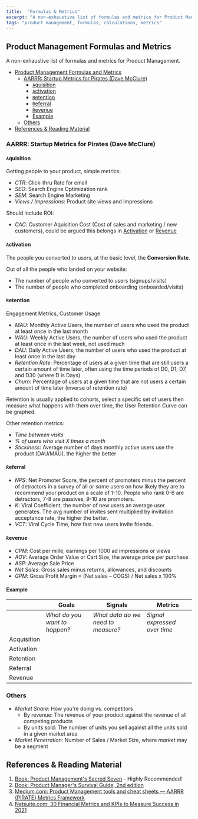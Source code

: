 ```yaml
---
title:  "Formulas & Metrics"
excerpt: "A non-exhaustive list of formulas and metrics for Product Management."
tags: "product management, formulas, calculations, metrics"
---
```


## Product Management Formulas and Metrics

A non-exhaustive list of formulas and metrics for Product Management.

- [Product Management Formulas and Metrics](#product-management-formulas-and-metrics)
  - [AARRR: Startup Metrics for Pirates (Dave McClure)](#aarrr-startup-metrics-for-pirates-dave-mcclure)
    - [`A`quisition](#aquisition)
    - [`A`ctivation](#activation)
    - [`R`etention](#retention)
    - [`R`eferral](#referral)
    - [`R`evenue](#revenue)
    - [Example](#example)
  - [Others](#others)
- [References & Reading Material](#references--reading-material)

### AARRR: Startup Metrics for Pirates (Dave McClure)

#### `A`quisition 

Getting people to your product, simple metrics:

- *CTR*: Click-thru Rate for email
- *SEO*: Search Engine Optimization rank
- *SEM*: Search Engine Marketing
- *Views / Impressions*: Product site views and impressions
 
Should include ROI:

- *CAC*: Customer Aquisition Cost (Cost of sales and marketing / new customers), could be argued this belongs in [Activation](#activation) or [Revenue](#revenue)

#### `A`ctivation  

The people you converted to users, at the basic level, the **Conversion Rate**. 

Out of all the people who landed on your website:

- The number of people who converted to users (signups/visits)
- The number of people who completed onboarding (onboarded/visits)

#### `R`etention 

Engagement Metrics, Customer Usage

- *MAU*: Monthly Active Users, the number of users who used the product at least once in the last month
- *WAU*: Weekly Active Users, the number of users who used the product at least once in the last week, not used much
- *DAU*: Daily Active Users, the number of users who used the product at least once in the last day
- *Retention Rate*: Percentage of users at a given time that are still users a certain amount of time later, often using the time periods of D0, D1, D7, and D30 (where D is Days)
- *Churn*: Percentage of users at a given time that are not users a certain amount of time later (inverse of retention rate)

Retention is usually applied to cohorts, select a specific set of users then measure what happens with them over time, the User Retention Curve can be graphed.

Other retention metrics:

- *Time between visits*
- *% of users who visit X times a month*
- *Stickiness*: Average number of days monthly active users use the product (DAU/MAU), the higher the better

#### `R`eferral  

- *NPS*: Net Promoter Score, the percent of promoters minus the percent of detractors in a survey of all or some users on how likely they are to recommend your product on a scale of 1-10. People who rank 0-6 are detractors, 7-8 are passives, 9-10 are promoters.
- *K*: Viral Coefficient, the number of new users an average user generates. The avg number of invites sent multiplied by invitation acceptance rate, the higher the better.
- *VCT*: Viral Cycle Time, how fast new users invite friends.

#### `R`evenue  

- *CPM*: Cost per mille, earnings per 1000 ad impressions or views
- *AOV*: Average Order Value or Cart Size, the average price per purchase
- *ASP*: Average Sale Price
- *Net Sales*: Gross sales minus returns, allowances, and discounts
- *GPM*: Gross Profit Margin = (Net sales – COGS) / Net sales x 100% 


#### Example

| |Goals|Signals|Metrics|
|-|-|-|-|
| | *What do you want to happen?* | *What data do we need to measure?* | *Signal expressed over time* |
| Acquisition | | | |
| Activation | | | |
| Retention | | | |
| Referral | | | |
| Revenue | | | |



### Others

- *Market Share*: How you're doing vs. competitors
  - By revenue: The revenue of your product against the revenue of all competing products
  - By units sold: The number of units you sell against all the units sold in a given market area
- *Market Penetration*: Number of Sales / Market Size, where *market* may be a segment



## References & Reading Material

1. [Book: Product Management's Sacred Seven](https://pmsacredseven.com/) - Highly Recommended!
1. [Book: Product Manager's Survival Guide, 2nd edition](https://www.oreilly.com/library/view/the-product-managers/9781260135244/)
1. [Medium.com: Product Management tools and cheat sheets — AARRR (PIRATE) Metrics Framework](https://matthewknoot.medium.com/product-management-tools-and-cheat-sheets-aarrr-pirate-metrics-framework-78abce368e8f)
1. [Netsuite.com: 30 Financial Metrics and KPIs to Measure Success in 2021](https://www.netsuite.com/portal/resource/articles/accounting/financial-kpis-metrics.shtml)